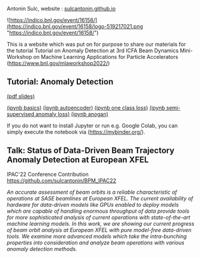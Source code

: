Antonin Sulc, website : [sulcantonin.github.io](https://sulcantonin.github.io)

![https://indico.bnl.gov/event/16158/](https://indico.bnl.gov/event/16158/logo-519217021.png "https://indico.bnl.gov/event/16158/")

This is a website which was put on for purpose to share our materials for the tutorial Tutorial on Anomaly Detection at 3rd ICFA Beam Dynamics Mini-Workshop on Machine Learning Applications for Particle Accelerators (https://www.bnl.gov/mlaworkshop2022/)

## Tutorial: Anomaly Detection
[(pdf slides)](https://github.com/sulcantonin/ICFA-Beam-2022/blob/main/ICFA_Tutorial.pdf)

[(ipynb basics)](https://github.com/sulcantonin/ICFA-Beam-2022/blob/main/basics.ipynb) 
[(ipynb autoencoder)](https://github.com/sulcantonin/ICFA-Beam-2022/blob/main/autoencoder.ipynb) 
[(ipynb one class loss)](https://github.com/sulcantonin/ICFA-Beam-2022/blob/main/oneclass.ipynb) 
[(ipynb semi-supervised anomaly loss)](https://github.com/sulcantonin/ICFA-Beam-2022/blob/main/sal.ipynb) 
[(ipynb anogan)](https://github.com/sulcantonin/ICFA-Beam-2022/blob/main/gan.ipynb)

If you do not want to install Jupyter or run e.g. Google Colab, you can simply execute the notebook via (https://mybinder.org/).

## Talk: Status of Data-Driven Beam Trajectory Anomaly Detection at European XFEL
IPAC'22 Conference Contribution https://github.com/sulcantonin/BPM_IPAC22

_An accurate assessment of beam orbits is a reliable characteristic of operations at SASE beamlines at European XFEL. The current availability of hardware for data-driven models like GPUs enabled to deploy models which are capable of handling enormous throughput of data provide tools for more sophisticated analysis of current operations with state-of-the-art machine learning models. In this work, we are showing our current progress of beam orbit analysis at European XFEL with pure model-free data-driven tools.
We examine more advanced models which take the intra-bunching properties into consideration and analyze beam operations with various anomaly detection methods._

